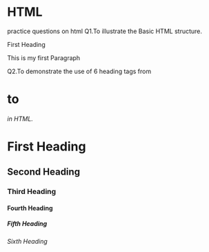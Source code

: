 # HTML
practice questions on html
Q1.To illustrate the Basic HTML structure.
<!DOCTYPE html>
<html lang="en">

<head>
    <meta charset="UTF-8">
    <meta name="viewport" 
          content="width=device-width, initial-scale=1.0">
    <title>First Program</title>

</head>

<body>
    <h>First Heading</h>
    <p>This is my first Paragraph</p>
</body>

</html>

Q2.To demonstrate the use of 6 heading tags from <h1> to <h6> in HTML.
<!DOCTYPE html>
<html lang="en">

<head>
    <meta charset="UTF-8">
    <meta name="viewport" 
          content="width=device-width, initial-scale=1.0">
    <title>First Program</title>

</head>

<body>
    <h1>First Heading</h1>
    <h2>Second Heading</h2>
    <h3>Third Heading</h3>
    <h4>Fourth Heading</h4>
    <h5>Fifth Heading</h5>
    <h6>Sixth Heading</h6>
</body>

</html>
